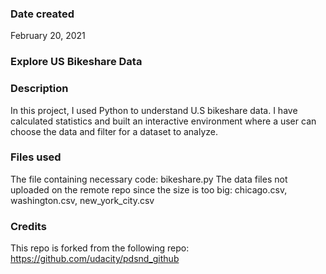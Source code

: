 ### Date created
February 20, 2021

### Explore US Bikeshare Data


### Description
In this project, I used Python to understand U.S bikeshare data. I have calculated statistics and built an interactive environment where a user can choose the data and filter for a dataset to analyze.

### Files used
The file containing necessary code: bikeshare.py
The data files not uploaded on the remote repo since the size is too big: chicago.csv, washington.csv, new_york_city.csv

### Credits
This repo is forked from the following repo: https://github.com/udacity/pdsnd_github